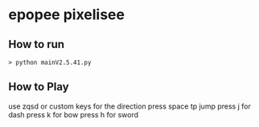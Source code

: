 # epopee pixelisee




## How to run

    > python mainV2.5.41.py
## How to Play

use zqsd or custom keys for the direction
press space tp jump
press j for dash
press k for bow
press h for sword

